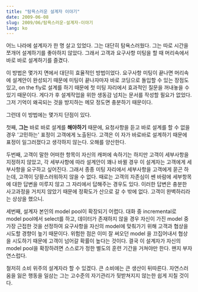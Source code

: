 ```yaml
---
title: "탐욕스러운 설계자 이야기"
date: 2009-06-08
slug: 2009/06/탐욕스러운-설계자-이야기
lang: ko
---
```


어느 나라에 설계자가 한 명 살고 있었다. 그는 대단히 탐욕스러웠다. 그는 따로 시간을 쪼개어 설계하기를 좋아하지 않았다. 그래서 고객과 요구사항 미팅을 할 때 머리속에서 바로 바로 설계하기를 즐겼다. 

이 방법은 몇가지 면에서 대단히 효율적인 방법이었다. 요구사항 미팅이 끝나면 머리속에 설계안이 완성되기 때문에 미팅이 끝나자마자 바로 코딩으로 돌입할 수 있는 장점도 있고, on the fly로 설계를 하기 때문에 첫 미팅 자리에서 효과적인 질문을 꺼내놓을 수 있기 때문이다. 게다가 후 설계작업을 위한 생동감 넘치는 문서를 작성할 필요가 없었다. 그저 기억이 왜곡되는 것을 방지하는 메모 정도면 충분하기 때문이다. 

그런데 이 방법에는 몇가지 단점이 있다. 

첫째, **그는** 바로 바로 설계를 **해야하기** 때문에, 요청사항을 듣고 바로 설계를 할 수 없을 경우 '고민하는' 표정이 고객에게 노출된다. 고객은 이 자가 바로바로 설계하기 때문에 표정이 일그러졌다고 생각하지 않는다. 오해를 양산한다. 

두번째, 고객이 말한 어떠한 항목이 자신의 캐퍼에 속하기는 하지만 고객이 세부사항을 지정하지 않았고, 각 세부사항에 따라 설계안이 꽤나 바뀔 경우 이 설계자는 고객에게 세부사항을 요구하고 싶어진다. 그래서 종종 미팅 자리에서 세부사항을 고객에게 묻곤 하는데, 고객이 당황스러워하지 않을 수 없다. 때로는 고객의 자존심이 쎈 바람에 세부항목에 대한 답변을 미루지 않고 그 자리에서 답해주는 경우도 있다. 이러한 답변은 충분한 사고과정을 거치지 않았기 때문에 정확도가 산으로 갈 수 밖에 없다. 고객이 완벽하리라는 상상을 했으니. 

세번째, 설계자 본인의 model pool이 확장되기 어렵다. 대화 중 incremental로 model pool에서 select를 하고, 데이터가 존재하지 않을 경우 자신이 가진 model 중 가장 근접한 것을 선정하여 요구사항을 자신의 model에 맞춰가기 위해 고객과 협상을 시도할 경향이 높기 때문이다. 위험한 점은 이미 잘 써오던 model 을 끄집어내서 협상을 시도하기 때문에 고객이 넘어갈 확률이 높다는 것이다. 결국 이 설계자가 자신의 model pool을 확장하려면 스스로가 정한 별도의 훈련 기간을 거쳐야만 한다. 왠지 부자연스럽다.  
 

철저히 소비 위주의 설계자라 할 수 있겠다. 큰 소비에는 큰 생산이 뒤따른다. 자연스러움을 잃은 행동을 일삼는 그는 고수준의 자기관리가 뒷받쳐지지 않는한 쉽게 지칠 것이다.

